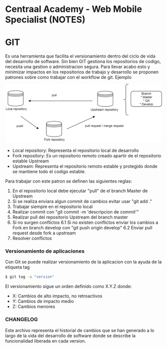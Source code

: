 # Centraal Academy - Web Mobile Specialist (NOTES)

# GIT
Es una herramienta que facilita el versionamiento dentro del ciclo de vida del desarrollo de software.
Sin bien GIT gestiona los repositorios de codigo, necesita una gestion o administracion segura.
Para llevar acabo esto y minimizar impactos en los repositorios de trabajo y desarrollo se proponen patrones sobre como trabajar con el workflow de git. Ejemplo

![](img/GIT-WORKFLOW.png)

  - Local repository: Representa el repositorio local de desarrollo
  - Fork repository: Es un repositorio remoto creado apartir de el repositorio estable Upstream
  - Upstream: Representa el repositorio remoto estable y protegido donde se mantiene todo el codigo estable.

Para trabajar con este patron se definen las siguientes reglas:
  1. En el repositorio local debe ejecutar "pull" de el branch Master de Upstream
  2. Si se realiza enviara algun commit de cambios evitar usar "git add ."
  3. Trabajar siempre en el repositorio local
  4. Realizar commit con "git commit -m 'descripcion de commit'"
  5. Realizar pull del repositorio Upstream del branch master
  6. Si no surgen conflictos
  6.1 Si no existen conflictos enviar los cambios a Fork en branch develop con "git push origin develop" 
  6.2 Enviar pull request desde fork a upstream
  7. Resolver conflictos

### Versionamiento de aplicaciones
Con Git se puede realizar versionamiento de la aplicacion con la ayuda de la etiqueta tag

```sh
$ git tag -a "version"
```

El versionamiento sigue un orden definido como X.Y.Z donde:
   - X: Cambios de alto impacto, no retroactivos
   - Y: Cambios de impacto medio
   - Z: Cambios menores

### CHANGELOG
Este archivo representa el historial de cambios que se han generado a lo largo de la vida del desarrollo de software donde se describe la funcionalidad liberada en cada version.
